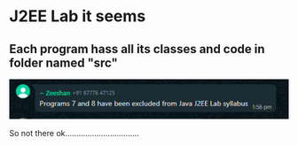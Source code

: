 # J2EE Lab it seems

## Each program hass all its classes and code in folder named "src"

![](https://raw.githubusercontent.com/MXNXV-ERR/J2EE_Blah/main/extras/Screenshot%202023-05-24%20195104.png)


So not there ok.................................